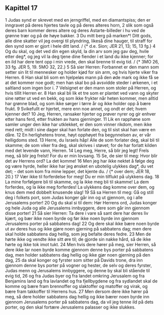 ## Kapittel 17

1 Judas synd er skrevet med en jerngriffel, med en diamantspiss; den er inngravet på deres hjertes tavle og på deres alteres horn,
2 slik som også deres barn kommer deres altere og deres Astarte-billeder i hu ved de grønne trær og på de høye bakker.
3 Du mitt berg på marken*! Ditt gods, alle dine skatter vil jeg overgi til plyndring, likeså dine hauger, til straff for den synd som er gjort i hele ditt land. / {* d.e. Sion; JER 21, 13; 15, 13 fg.}
4 Og du skal, og det ved din egen skyld, la din arv som jeg gav deg, hvile etter deg*, og jeg vil la deg tjene dine fiender i et land du ikke kjenner; for en ild har dere tent opp i min vrede, den skal brenne til evig tid. / {* 3MO 26, 33 fg. JER 5, 19. 5MO 32, 22.}
5 Så sier Herren: Forbannet er den mann som setter sin lit til mennesker og holder kjød for sin arm, og hvis hjerte viker fra Herren.
6 Han skal bli som en hjelpeløs mann på den øde mark og ikke få se at det kommer noe godt; men han skal bo på avsvidde steder i ørkenen, i et saltland som ingen bor i.
7 Velsignet er den mann som stoler på Herren, og hvis tillit Herren er.
8 Han skal bli lik et tre som er plantet ved vann og skyter sine røtter ut ved en bekk, og som ikke frykter når heten kommer, men alltid har grønne blad, og som ikke sørger i tørre år og ikke holder opp å bære frukt.
9 Svikefullt er hjertet, mere enn noe annet, og ondt er det; hvem kjenner det?
10 Jeg, Herren, ransaker hjerter og prøver nyrer og gir enhver etter hans ferd, etter frukten av hans gjerninger.
11 Lik en rapphøne som samler unger den ikke har utklekket, er den som vinner rikdom, men ikke med rett; midt i sine dager skal han forlate den, og til sist skal han være en dåre.
12 En herlighetens trone, høyt opphøyet fra begynnelsen av, er vår helligdoms sted.
13 Herre, du Israels håp! Alle de som forlater deg, skal bli til skamme; de som viker fra deg, skal skrives i støvet; for de har forlatt kilden med det levende vann, Herren.
14 Leg meg, Herre, så blir jeg legt! Frels meg, så blir jeg frelst! For du er min lovsang.
15 Se, de sier til meg: Hvor blir det av Herrens ord? La det komme!
16 Men jeg har ikke nektet å følge deg og være hyrde, heller ikke har jeg ønsket en ubotelig ulykkes dag*, du vet det; - det som kom fra mine lepper, det kjente du. / {* over dem; JER 18, 20.}
17 Vær ikke til forferdelse for meg! Du er min tilflukt på ulykkens dag.
18 La mine forfølgere bli til skamme, og la ikke meg bli til skamme! La dem forferdes, og la ikke meg forferdes! La ulykkens dag komme over dem, og knus dem med dobbelt knusende slag!
19 Så sa Herren til meg: Gå og still deg i folkets port, som Judas konger går inn og ut gjennom, og i alle Jerusalems porter!
20 Og du skal si til dem: Hør Herrens ord, Judas konger og hele Juda og alle Jerusalems innbyggere, dere som går inn gjennom disse porter!
21 Så sier Herren: Ta dere i vare så sant dere har deres liv kjært, og bær ikke noen byrde og før ikke noen byrde inn gjennom Jerusalems porter på sabbatens dag!
22 Og dere skal ikke bære noen byrde ut av deres hus og ikke gjøre noen gjerning på sabbatens dag; men dere skal holde sabbatens dag hellig, som jeg befalte deres fedre.
23 Men de hørte ikke og vendte ikke sitt øre til; de gjorde sin nakke hård, så de ikke hørte og ikke tok imot tukt.
24 Men hvis dere hører på meg, sier Herren, så dere ikke lar noen byrde komme gjennom denne bys porter på sabbatens dag, men holder sabbatens dag hellig og ikke gjør noen gjerning på den dag,
25 da skal konger og fyrster som sitter på Davids trone, dra inn gjennom denne bys porter på vogner og hester, de selv og deres fyrster, Judas menn og Jerusalems innbyggere, og denne by skal bli stående til evig tid,
26 og fra Judas byer og fra landet omkring Jerusalem og fra Benjamins land og fra lavlandet og fra fjellbygdene og fra sydlandet skal de komme og bære fram brennoffer og slaktoffer og matoffer og virak, og bære fram takkoffer til Herrens hus.
27 Men dersom dere ikke hører på meg, så dere holder sabbatens dag hellig og ikke bærer noen byrde inn gjennom Jerusalems porter på sabbatens dag, da vil jeg tenne ild på dets porter, og den skal fortære Jerusalems palasser og ikke slukkes.
